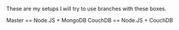 These are my setups I will try to use branches with these boxes. 

Master == Node.JS + MongoDB
CouchDB	== Node.JS + CouchDB